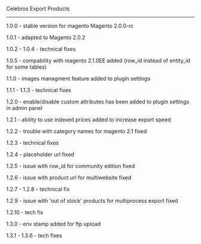 Celebros Export Products

------------------------

1.0.0 - stable version for magento Magento 2.0.0-rc

1.0.1 - adapted to Magento 2.0.2

1.0.2 - 1.0.4 - technical fixes

1.0.5 - compability with magento 2.1.0EE added (row_id instead of entity_id for some tables)

1.1.0 - images managment feature added to plugin settings

1.1.1 - 1.1.3 - technical fixes

1.2.0 - enable/disable custom attributes has been added to plugin settings in admin panel

1.2.1 - ability to use indexed prices added to increase export speed

1.2.2 - trouble with category names for magento 2.1 fixed

1.2.3 - technical fixes

1.2.4 - placeholder url fixed

1.2.5 - issue with row_id for community edition fixed

1.2.6 - issue with product url for multiwebsite fixed

1.2.7 - 1.2.8 - technical fix

1.2.9 - issue with 'out of stock' products for multiprocess export fixed

1.2.10 - tech fix

1.3.0 - env stamp added for ftp upload

1.3.1 - 1.3.6 - tech fixes
